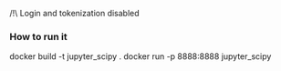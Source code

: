 /!\ Login and tokenization disabled

### How to run it
docker build -t jupyter_scipy .
docker run -p 8888:8888 jupyter_scipy